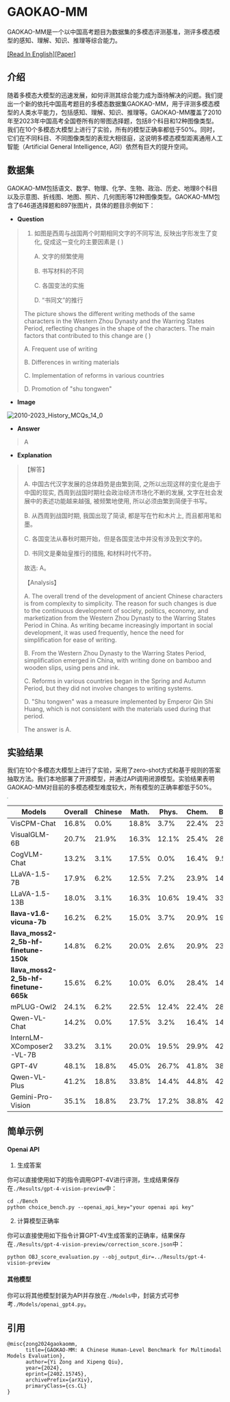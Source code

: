 # GAOKAO-MM

GAOKAO-MM是一个以中国高考题目为数据集的多模态评测基准，测评多模态模型的感知、理解、知识、推理等综合能力。

[[Read In English]](./README_EN.md)[[Paper]](https://arxiv.org/abs/2402.15745)

## 介绍

随着多模态大模型的迅速发展，如何评测其综合能力成为亟待解决的问题。我们提出一个新的依托中国高考题目的多模态数据集GAOKAO-MM，用于评测多模态模型的人类水平能力，包括感知、理解、知识、推理等。GAOKAO-MM覆盖了2010年至2023年中国高考全国卷所有的带图选择题，包括8个科目和12种图像类型。我们在10个多模态大模型上进行了实验，所有的模型正确率都低于50%。同时，它们在不同科目、不同图像类型的表现大相径庭，这说明多模态模型距离通用人工智能（Artificial General Intelligence, AGI）依然有巨大的提升空间。

## 数据集

GAOKAO-MM包括语文、数学、物理、化学、生物、政治、历史、地理8个科目以及示意图、折线图、地图、照片、几何图形等12种图像类型。GAOKAO-MM包含了646道选择题和897张图片，具体的题目示例如下：

- **Question**

> 1. 如图是西周与战国两个时期相同文字的不同写法, 反映出字形发生了变化, 促成这一变化的主要因素是 ( )
>
>    A. 文字的频繁使用	
>
>    B. 书写材料的不同	
>
>    C. 各国变法的实施	
>
>    D. “书同文”的推行
>
> 
>
> The picture shows the different writing methods of the same characters in the Western Zhou Dynasty and the Warring States Period, reflecting changes in the shape of the characters. The main factors that contributed to this change are ( )
>
> A. Frequent use of writing	 						
>
> B. Differences in writing materials 	
>
> C. Implementation of reforms in various countries 		  
>
> D. Promotion of "shu tongwen"
>
> 

* **Image**

![2010-2023_History_MCQs_14_0](./Images/2010-2023_History_MCQs_14_0.png)

* **Answer**

> A

* **Explanation**

> 【解答】
>
> A. 中国古代汉字发展的总体趋势是由繁到简, 之所以出现这样的变化是由于中国的现实, 西周到战国时期社会政治经济市场化不断的发展, 文字在社会发展中的表述功能越来越强, 被频繁地使用, 所以必须由繁到简便于书写。
>
> B. 从西周到战国时期, 我国出现了简读, 都是写在竹和木片上, 而且都用笔和墨。
>
> C. 各国变法从春秋时期开始，但是各国变法中并没有涉及到文字的。
>
> D. 书同文是秦始皇推行的措施, 和材料时代不符。
>
> 故选: A。
>
> 【Analysis】
>
> A. The overall trend of the development of ancient Chinese characters is from complexity to simplicity. The reason for such changes is due to the continuous development of society, politics, economy, and marketization from the Western Zhou Dynasty to the Warring States Period in China. As writing became increasingly important in social development, it was used frequently, hence the need for simplification for ease of writing. 
>
> B. From the Western Zhou Dynasty to the Warring States Period, simplification emerged in China, with writing done on bamboo and wooden slips, using pens and ink. 
>
> C. Reforms in various countries began in the Spring and Autumn Period, but they did not involve changes to writing systems. 
>
> D. "Shu tongwen" was a measure implemented by Emperor Qin Shi Huang, which is not consistent with the materials used during that period.
>
> The answer is A.

## 实验结果

我们在10个多模态大模型上进行了实验，采用了zero-shot方式和基于规则的答案抽取方法。我们本地部署了开源模型，并通过API调用闭源模型。实验结果表明GAOKAO-MM对目前的多模态模型难度较大，所有模型的正确率都低于50%。

<img src="./Images/radar_map.png" style="zoom:14%;" />



| Models                              | Overall | Chinese | Math. | Phys. | Chem. | Biol. | Poli. | Hist. | Geog. |
|-------------------------------------|---------|---------|-------|-------|-------|-------|-------|-------|-------|
| VisCPM-Chat                         | 16.8%   | 0.0%    | 18.8% | 3.7%  | 22.4% | 23.8% | 3.0%  | 32.4% | 24.9% |
| VisualGLM-6B                        | 20.7%   | 21.9%   | 16.3% | 12.1% | 25.4% | 28.6% | 21.2% | 38.2% | 24.0% |
| CogVLM-Chat                         | 13.2%   | 3.1%    | 17.5% | 0.0%  | 16.4% | 9.5%  | 12.1% | 20.6% | 21.3% |
| LLaVA-1.5-7B                        | 17.9%   | 6.2%    | 12.5% | 7.2%  | 23.9% | 14.3% | 21.2% | 32.4% | 24.9% |
| LLaVA-1.5-13B                       | 18.0%   | 3.1%    | 16.3% | 10.6% | 19.4% | 33.3% | 12.1% | 23.5% | 23.5% |
| **llava-v1.6-vicuna-7b**               | 16.2%   | 6.2%    | 15.0% | 3.7%  | 20.9% | 19.0% | 21.2% | 17.6% | 24.4% |
| **llava_moss2-2_5b-hf-finetune-150k**   | 14.8%   | 6.2%    | 20.0% | 2.6%  | 20.9% | 23.8% | 18.2% | 26.5% | 18.1% |
| **llava_moss2-2_5b-hf-finetune-665k**   | 15.6%   | 6.2%    | 10.0% | 6.0%  | 28.4% | 14.3% | 12.1% | 38.2% | 19.0% |
| mPLUG-Owl2                          | 24.1%   | 6.2%    | 22.5% | 12.4% | 22.4% | 28.6% | 48.5% | 32.4% | 30.3% |
| Qwen-VL-Chat                        | 14.2%   | 0.0%    | 17.5% | 3.2%  | 16.4% | 14.3% | 15.2% | 26.5% | 19.9% |
| InternLM-XComposer2-VL-7B           | 33.2%   | 3.1%    | 20.0% | 19.5% | 29.9% | 42.9% | 33.3% | 47.1% | 48.9% |
| GPT-4V                              | 48.1%   | 18.8%   | 45.0% | 26.7% | 41.8% | 38.1% | 75.8% | 79.4% | 62.0% |
| Qwen-VL-Plus                        | 41.2%   | 18.8%   | 33.8% | 14.4% | 44.8% | 42.9% | 63.6% | 82.4% | 55.7% |
| Gemini-Pro-Vision                   | 35.1%   | 18.8%   | 23.7% | 17.2% | 38.8% | 42.9% | 54.5% | 55.9% | 46.6% |


## 简单示例

#### Openai API

1. 生成答案

你可以直接使用如下的指令调用GPT-4V进行评测，生成结果保存在`./Results/gpt-4-vision-preview`中：

```
cd ./Bench
python choice_bench.py --openai_api_key="your openai api key"
```

2. 计算模型正确率

你可以直接使用如下指令计算GPT-4V生成答案的正确率，结果保存在`./Results/gpt-4-vision-preview/correction_score.json`中：

```
python OBJ_score_evaluation.py --obj_output_dir=../Results/gpt-4-vision-preview
```

#### 其他模型

你可以将其他模型封装为API并存放在`./Models`中，封装方式可参考`./Models/openai_gpt4.py`。

## 引用

```
@misc{zong2024gaokaomm,
      title={GAOKAO-MM: A Chinese Human-Level Benchmark for Multimodal Models Evaluation}, 
      author={Yi Zong and Xipeng Qiu},
      year={2024},
      eprint={2402.15745},
      archivePrefix={arXiv},
      primaryClass={cs.CL}
}
```
